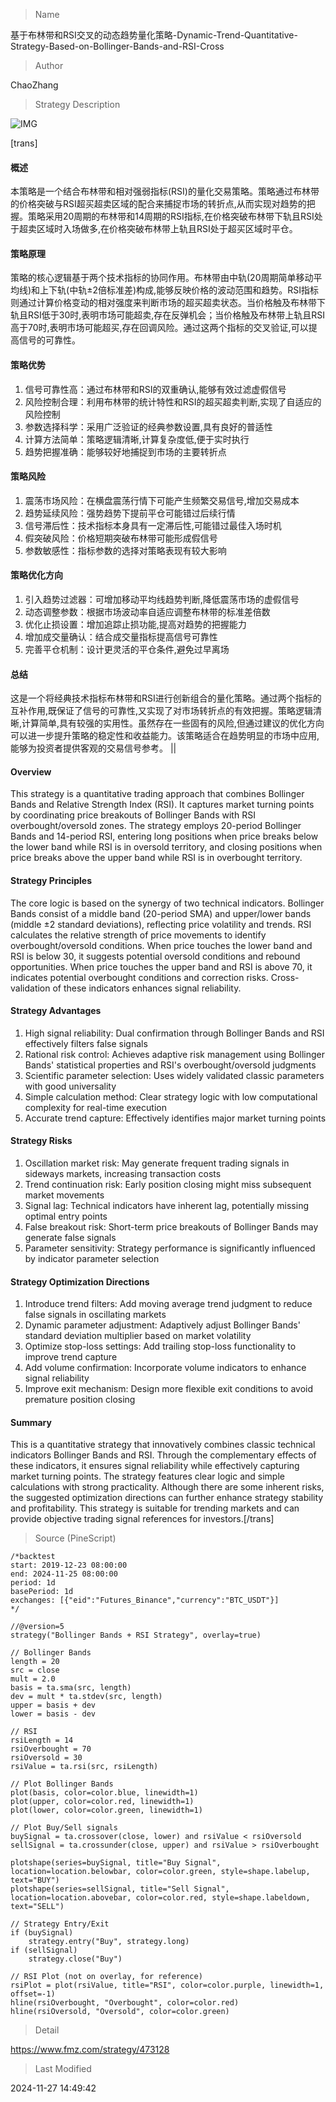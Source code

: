 
> Name

基于布林带和RSI交叉的动态趋势量化策略-Dynamic-Trend-Quantitative-Strategy-Based-on-Bollinger-Bands-and-RSI-Cross

> Author

ChaoZhang

> Strategy Description

![IMG](https://www.fmz.com/upload/asset/1738cb5bc721c31e5bf.png)

[trans]
#### 概述
本策略是一个结合布林带和相对强弱指标(RSI)的量化交易策略。策略通过布林带的价格突破与RSI超买超卖区域的配合来捕捉市场的转折点,从而实现对趋势的把握。策略采用20周期的布林带和14周期的RSI指标,在价格突破布林带下轨且RSI处于超卖区域时入场做多,在价格突破布林带上轨且RSI处于超买区域时平仓。

#### 策略原理
策略的核心逻辑基于两个技术指标的协同作用。布林带由中轨(20周期简单移动平均线)和上下轨(中轨±2倍标准差)构成,能够反映价格的波动范围和趋势。RSI指标则通过计算价格变动的相对强度来判断市场的超买超卖状态。当价格触及布林带下轨且RSI低于30时,表明市场可能超卖,存在反弹机会；当价格触及布林带上轨且RSI高于70时,表明市场可能超买,存在回调风险。通过这两个指标的交叉验证,可以提高信号的可靠性。

#### 策略优势
1. 信号可靠性高：通过布林带和RSI的双重确认,能够有效过滤虚假信号
2. 风险控制合理：利用布林带的统计特性和RSI的超买超卖判断,实现了自适应的风险控制
3. 参数选择科学：采用广泛验证的经典参数设置,具有良好的普适性
4. 计算方法简单：策略逻辑清晰,计算复杂度低,便于实时执行
5. 趋势把握准确：能够较好地捕捉到市场的主要转折点

#### 策略风险
1. 震荡市场风险：在横盘震荡行情下可能产生频繁交易信号,增加交易成本
2. 趋势延续风险：强势趋势下提前平仓可能错过后续行情
3. 信号滞后性：技术指标本身具有一定滞后性,可能错过最佳入场时机
4. 假突破风险：价格短期突破布林带可能形成假信号
5. 参数敏感性：指标参数的选择对策略表现有较大影响

#### 策略优化方向
1. 引入趋势过滤器：可增加移动平均线趋势判断,降低震荡市场的虚假信号
2. 动态调整参数：根据市场波动率自适应调整布林带的标准差倍数
3. 优化止损设置：增加追踪止损功能,提高对趋势的把握能力
4. 增加成交量确认：结合成交量指标提高信号可靠性
5. 完善平仓机制：设计更灵活的平仓条件,避免过早离场

#### 总结
这是一个将经典技术指标布林带和RSI进行创新组合的量化策略。通过两个指标的互补作用,既保证了信号的可靠性,又实现了对市场转折点的有效把握。策略逻辑清晰,计算简单,具有较强的实用性。虽然存在一些固有的风险,但通过建议的优化方向可以进一步提升策略的稳定性和收益能力。该策略适合在趋势明显的市场中应用,能够为投资者提供客观的交易信号参考。 || 

#### Overview
This strategy is a quantitative trading approach that combines Bollinger Bands and Relative Strength Index (RSI). It captures market turning points by coordinating price breakouts of Bollinger Bands with RSI overbought/oversold zones. The strategy employs 20-period Bollinger Bands and 14-period RSI, entering long positions when price breaks below the lower band while RSI is in oversold territory, and closing positions when price breaks above the upper band while RSI is in overbought territory.

#### Strategy Principles
The core logic is based on the synergy of two technical indicators. Bollinger Bands consist of a middle band (20-period SMA) and upper/lower bands (middle ±2 standard deviations), reflecting price volatility and trends. RSI calculates the relative strength of price movements to identify overbought/oversold conditions. When price touches the lower band and RSI is below 30, it suggests potential oversold conditions and rebound opportunities. When price touches the upper band and RSI is above 70, it indicates potential overbought conditions and correction risks. Cross-validation of these indicators enhances signal reliability.

#### Strategy Advantages
1. High signal reliability: Dual confirmation through Bollinger Bands and RSI effectively filters false signals
2. Rational risk control: Achieves adaptive risk management using Bollinger Bands' statistical properties and RSI's overbought/oversold judgments
3. Scientific parameter selection: Uses widely validated classic parameters with good universality
4. Simple calculation method: Clear strategy logic with low computational complexity for real-time execution
5. Accurate trend capture: Effectively identifies major market turning points

#### Strategy Risks
1. Oscillation market risk: May generate frequent trading signals in sideways markets, increasing transaction costs
2. Trend continuation risk: Early position closing might miss subsequent market movements
3. Signal lag: Technical indicators have inherent lag, potentially missing optimal entry points
4. False breakout risk: Short-term price breakouts of Bollinger Bands may generate false signals
5. Parameter sensitivity: Strategy performance is significantly influenced by indicator parameter selection

#### Strategy Optimization Directions
1. Introduce trend filters: Add moving average trend judgment to reduce false signals in oscillating markets
2. Dynamic parameter adjustment: Adaptively adjust Bollinger Bands' standard deviation multiplier based on market volatility
3. Optimize stop-loss settings: Add trailing stop-loss functionality to improve trend capture
4. Add volume confirmation: Incorporate volume indicators to enhance signal reliability
5. Improve exit mechanism: Design more flexible exit conditions to avoid premature position closing

#### Summary
This is a quantitative strategy that innovatively combines classic technical indicators Bollinger Bands and RSI. Through the complementary effects of these indicators, it ensures signal reliability while effectively capturing market turning points. The strategy features clear logic and simple calculations with strong practicality. Although there are some inherent risks, the suggested optimization directions can further enhance strategy stability and profitability. This strategy is suitable for trending markets and can provide objective trading signal references for investors.[/trans]



> Source (PineScript)

``` pinescript
/*backtest
start: 2019-12-23 08:00:00
end: 2024-11-25 08:00:00
period: 1d
basePeriod: 1d
exchanges: [{"eid":"Futures_Binance","currency":"BTC_USDT"}]
*/

//@version=5
strategy("Bollinger Bands + RSI Strategy", overlay=true)

// Bollinger Bands
length = 20
src = close
mult = 2.0
basis = ta.sma(src, length)
dev = mult * ta.stdev(src, length)
upper = basis + dev
lower = basis - dev

// RSI
rsiLength = 14
rsiOverbought = 70
rsiOversold = 30
rsiValue = ta.rsi(src, rsiLength)

// Plot Bollinger Bands
plot(basis, color=color.blue, linewidth=1)
plot(upper, color=color.red, linewidth=1)
plot(lower, color=color.green, linewidth=1)

// Plot Buy/Sell signals
buySignal = ta.crossover(close, lower) and rsiValue < rsiOversold
sellSignal = ta.crossunder(close, upper) and rsiValue > rsiOverbought

plotshape(series=buySignal, title="Buy Signal", location=location.belowbar, color=color.green, style=shape.labelup, text="BUY")
plotshape(series=sellSignal, title="Sell Signal", location=location.abovebar, color=color.red, style=shape.labeldown, text="SELL")

// Strategy Entry/Exit
if (buySignal)
    strategy.entry("Buy", strategy.long)
if (sellSignal)
    strategy.close("Buy")

// RSI Plot (not on overlay, for reference)
rsiPlot = plot(rsiValue, title="RSI", color=color.purple, linewidth=1, offset=-1)
hline(rsiOverbought, "Overbought", color=color.red)
hline(rsiOversold, "Oversold", color=color.green)
```

> Detail

https://www.fmz.com/strategy/473128

> Last Modified

2024-11-27 14:49:42
